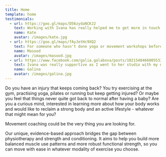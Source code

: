 ```yaml
---
title: Home
template: home
testimonials:
  - url: https://goo.gl/maps/D56zydaNCKJ2
    text: Working with Ivana has really helped me to get more in touch with my body. She is lovely to work with - very gentle, understanding and supportive. I now have much more ingrained understanding about how my body is functioning.
    name: Kate
    avatar: /images/kate.jpg
  - url: https://goo.gl/maps/fAyJetHc9XQ2
    text: For someone who hasn't done yoga or movement workshops before I found working with Ivana really useful - she was great at explaining what the each exercise was about. I learnt a lot and am looking forward to fixing my body.
    name: Masood
    avatar: /images/masood.jpg
  - url: https://www.facebook.com/galia.galabova/posts/10215484660055335:0
    text: Ivana was really supportive as I went to her studio with my newborn and she not only helped me to better understand how to recover my diastasis, but even managed to calm and put my baby to sleep while explaining and training me.
    name: Galina
    avatar: /images/galina.jpg
---
```


Do you have an injury that keeps coming back? You try exercising at the gym,
practising yoga, pilates or running but keep getting injured? Or maybe you feel
that things never quite got back to normal after having a baby? Are you a
curious mind, interested in learning more about how your body works and would
like to reclaim a strong body and an active lifestyle - whatever that might mean
for you?

Movement coaching could be the very thing you are looking for.

Our unique, evidence-based approach bridges the gap between physiotherapy and
strength and conditioning. It aims to help you build more balanced muscle use
patterns and more robust functional strength, so you can move with ease in
whatever modality of exercise you choose.
